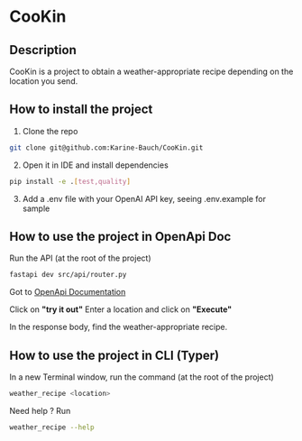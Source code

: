 # CooKin

## Description

CooKin is a project to obtain a weather-appropriate recipe depending on the location you send. 

## How to install the project

1. Clone the repo
```bash
git clone git@github.com:Karine-Bauch/CooKin.git
```

2. Open it in IDE and install dependencies
```bash
pip install -e .[test,quality]
```

3. Add a .env file with your OpenAI API key, seeing .env.example for sample

## How to use the project in OpenApi Doc

Run the API (at the root of the project)
```bash
fastapi dev src/api/router.py
```

Got to [OpenApi Documentation](http://127.0.0.1:8000/docs)

Click on **"try it out"**
Enter a location and click on **"Execute"**

In the response body, find the weather-appropriate recipe.

## How to use the project in CLI (Typer)

In a new Terminal window, run the command (at the root of the project)
```bash
weather_recipe <location>
```

Need help ? Run
```bash
weather_recipe --help
```
